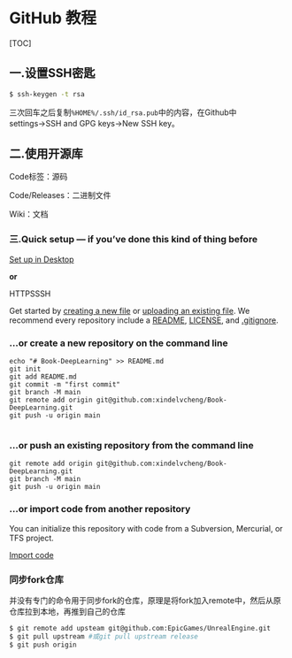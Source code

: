 # GitHub 教程

[TOC]

## 一.设置SSH密匙

```bash
$ ssh-keygen -t rsa
```

三次回车之后复制`%HOME%/.ssh/id_rsa.pub`中的内容，在Github中settings$\rightarrow$SSH and GPG keys$\rightarrow$New SSH key。

## 二.使用开源库

Code标签：源码

Code/Releases：二进制文件

Wiki：文档

### **三.Quick setup** — if you’ve done this kind of thing before

[ Set up in Desktop](https://desktop.github.com/)

**or**

HTTPSSSH



Get started by [creating a new file](https://github.com/xindelvcheng/Book-DeepLearning/new/main) or [uploading an existing file](https://github.com/xindelvcheng/Book-DeepLearning/upload). We recommend every repository include a [README](https://github.com/xindelvcheng/Book-DeepLearning/new/main?readme=1), [LICENSE](https://github.com/xindelvcheng/Book-DeepLearning/new/main?filename=LICENSE.md), and [.gitignore](https://github.com/xindelvcheng/Book-DeepLearning/new/main?filename=.gitignore).

### …or create a new repository on the command line



```
echo "# Book-DeepLearning" >> README.md
git init
git add README.md
git commit -m "first commit"
git branch -M main
git remote add origin git@github.com:xindelvcheng/Book-DeepLearning.git
git push -u origin main
                
```

### …or push an existing repository from the command line



```
git remote add origin git@github.com:xindelvcheng/Book-DeepLearning.git
git branch -M main
git push -u origin main
```

### …or import code from another repository

You can initialize this repository with code from a Subversion, Mercurial, or TFS project.

[Import code](https://github.com/xindelvcheng/Book-DeepLearning/import)

### 同步fork仓库

并没有专门的命令用于同步fork的仓库，原理是将fork加入remote中，然后从原仓库拉到本地，再推到自己的仓库

```bash
$ git remote add upsteam git@github.com:EpicGames/UnrealEngine.git
$ git pull upstream #或git pull upstream release
$ git push origin
```

